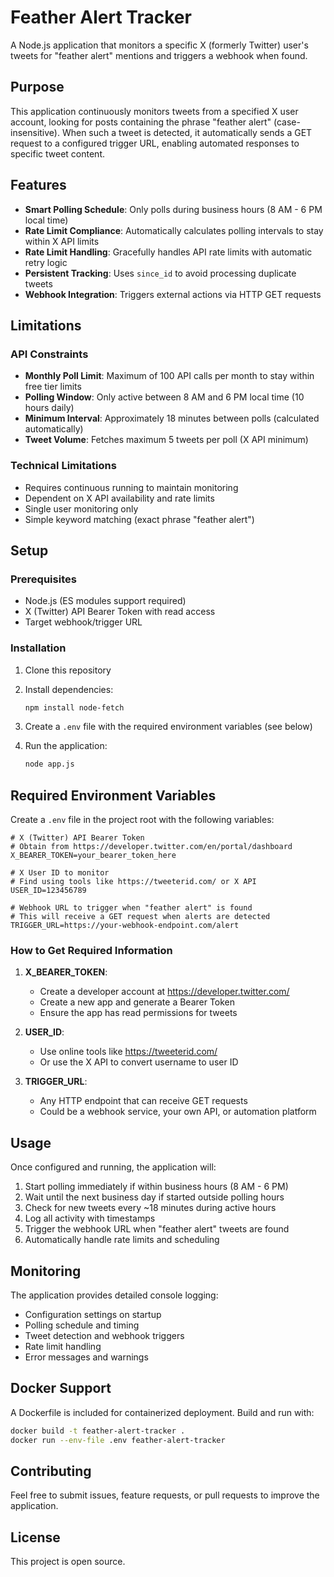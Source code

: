 # Feather Alert Tracker

A Node.js application that monitors a specific X (formerly Twitter) user's tweets for "feather alert" mentions and triggers a webhook when found.

## Purpose

This application continuously monitors tweets from a specified X user account, looking for posts containing the phrase "feather alert" (case-insensitive). When such a tweet is detected, it automatically sends a GET request to a configured trigger URL, enabling automated responses to specific tweet content.

## Features

- **Smart Polling Schedule**: Only polls during business hours (8 AM - 6 PM local time)
- **Rate Limit Compliance**: Automatically calculates polling intervals to stay within X API limits
- **Rate Limit Handling**: Gracefully handles API rate limits with automatic retry logic
- **Persistent Tracking**: Uses `since_id` to avoid processing duplicate tweets
- **Webhook Integration**: Triggers external actions via HTTP GET requests

## Limitations

### API Constraints
- **Monthly Poll Limit**: Maximum of 100 API calls per month to stay within free tier limits
- **Polling Window**: Only active between 8 AM and 6 PM local time (10 hours daily)
- **Minimum Interval**: Approximately 18 minutes between polls (calculated automatically)
- **Tweet Volume**: Fetches maximum 5 tweets per poll (X API minimum)

### Technical Limitations
- Requires continuous running to maintain monitoring
- Dependent on X API availability and rate limits
- Single user monitoring only
- Simple keyword matching (exact phrase "feather alert")

## Setup

### Prerequisites
- Node.js (ES modules support required)
- X (Twitter) API Bearer Token with read access
- Target webhook/trigger URL

### Installation

1. Clone this repository
2. Install dependencies:
   ```bash
   npm install node-fetch
   ```

3. Create a `.env` file with the required environment variables (see below)

4. Run the application:
   ```bash
   node app.js
   ```

## Required Environment Variables

Create a `.env` file in the project root with the following variables:

```env
# X (Twitter) API Bearer Token
# Obtain from https://developer.twitter.com/en/portal/dashboard
X_BEARER_TOKEN=your_bearer_token_here

# X User ID to monitor
# Find using tools like https://tweeterid.com/ or X API
USER_ID=123456789

# Webhook URL to trigger when "feather alert" is found
# This will receive a GET request when alerts are detected
TRIGGER_URL=https://your-webhook-endpoint.com/alert
```

### How to Get Required Information

1. **X_BEARER_TOKEN**: 
   - Create a developer account at https://developer.twitter.com/
   - Create a new app and generate a Bearer Token
   - Ensure the app has read permissions for tweets

2. **USER_ID**: 
   - Use online tools like https://tweeterid.com/
   - Or use the X API to convert username to user ID

3. **TRIGGER_URL**: 
   - Any HTTP endpoint that can receive GET requests
   - Could be a webhook service, your own API, or automation platform

## Usage

Once configured and running, the application will:

1. Start polling immediately if within business hours (8 AM - 6 PM)
2. Wait until the next business day if started outside polling hours
3. Check for new tweets every ~18 minutes during active hours
4. Log all activity with timestamps
5. Trigger the webhook URL when "feather alert" tweets are found
6. Automatically handle rate limits and scheduling

## Monitoring

The application provides detailed console logging:
- Configuration settings on startup
- Polling schedule and timing
- Tweet detection and webhook triggers
- Rate limit handling
- Error messages and warnings

## Docker Support

A Dockerfile is included for containerized deployment. Build and run with:

```bash
docker build -t feather-alert-tracker .
docker run --env-file .env feather-alert-tracker
```

## Contributing

Feel free to submit issues, feature requests, or pull requests to improve the application.

## License

This project is open source.
